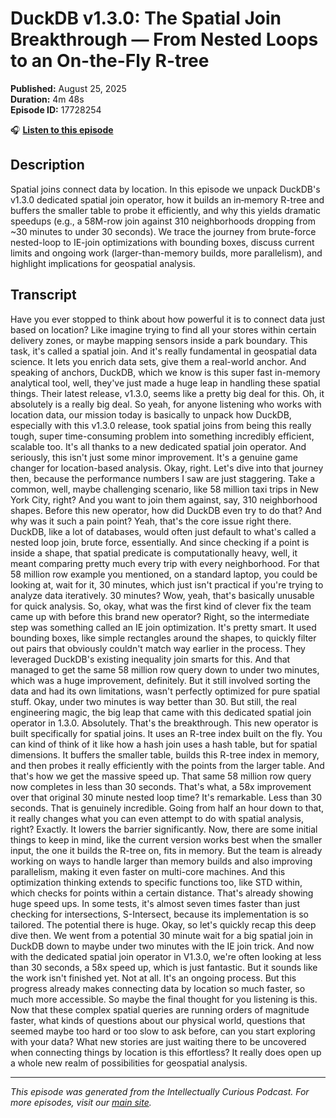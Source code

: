 # DuckDB v1.3.0: The Spatial Join Breakthrough — From Nested Loops to an On-the-Fly R-tree

**Published:** August 25, 2025  
**Duration:** 4m 48s  
**Episode ID:** 17728254

🎧 **[Listen to this episode](https://intellectuallycurious.buzzsprout.com/2529712/episodes/17728254-duckdb-v130-the-spatial-join-breakthrough-—-from-nested-loops-to-an-on-the-fly-r-tree)**

## Description

Spatial joins connect data by location. In this episode we unpack DuckDB's v1.3.0 dedicated spatial join operator, how it builds an in‑memory R-tree and buffers the smaller table to probe it efficiently, and why this yields dramatic speedups (e.g., a 58M-row join against 310 neighborhoods dropping from ~30 minutes to under 30 seconds). We trace the journey from brute-force nested-loop to IE-join optimizations with bounding boxes, discuss current limits and ongoing work (larger-than-memory builds, more parallelism), and highlight implications for geospatial analysis.

## Transcript

Have you ever stopped to think about how powerful it is to connect data just based on location? Like imagine trying to find all your stores within certain delivery zones, or maybe mapping sensors inside a park boundary. This task, it's called a spatial join. And it's really fundamental in geospatial data science. It lets you enrich data sets, give them a real-world anchor. And speaking of anchors, DuckDB, which we know is this super fast in-memory analytical tool, well, they've just made a huge leap in handling these spatial things. Their latest release, v1.3.0, seems like a pretty big deal for this. Oh, it absolutely is a really big deal. So yeah, for anyone listening who works with location data, our mission today is basically to unpack how DuckDB, especially with this v1.3.0 release, took spatial joins from being this really tough, super time-consuming problem into something incredibly efficient, scalable too. It's all thanks to a new dedicated spatial join operator. And seriously, this isn't just some minor improvement. It's a genuine game changer for location-based analysis. Okay, right. Let's dive into that journey then, because the performance numbers I saw are just staggering. Take a common, well, maybe challenging scenario, like 58 million taxi trips in New York City, right? And you want to join them against, say, 310 neighborhood shapes. Before this new operator, how did DuckDB even try to do that? And why was it such a pain point? Yeah, that's the core issue right there. DuckDB, like a lot of databases, would often just default to what's called a nested loop join, brute force, essentially. And since checking if a point is inside a shape, that spatial predicate is computationally heavy, well, it meant comparing pretty much every trip with every neighborhood. For that 58 million row example you mentioned, on a standard laptop, you could be looking at, wait for it, 30 minutes, which just isn't practical if you're trying to analyze data iteratively. 30 minutes? Wow, yeah, that's basically unusable for quick analysis. So, okay, what was the first kind of clever fix the team came up with before this brand new operator? Right, so the intermediate step was something called an IE join optimization. It's pretty smart. It used bounding boxes, like simple rectangles around the shapes, to quickly filter out pairs that obviously couldn't match way earlier in the process. They leveraged DuckDB's existing inequality join smarts for this. And that managed to get the same 58 million row query down to under two minutes, which was a huge improvement, definitely. But it still involved sorting the data and had its own limitations, wasn't perfectly optimized for pure spatial stuff. Okay, under two minutes is way better than 30. But still, the real engineering magic, the big leap that came with this dedicated spatial join operator in 1.3.0. Absolutely. That's the breakthrough. This new operator is built specifically for spatial joins. It uses an R-tree index built on the fly. You can kind of think of it like how a hash join uses a hash table, but for spatial dimensions. It buffers the smaller table, builds this R-tree index in memory, and then probes it really efficiently with the points from the larger table. And that's how we get the massive speed up. That same 58 million row query now completes in less than 30 seconds. That's what, a 58x improvement over that original 30 minute nested loop time? It's remarkable. Less than 30 seconds. That is genuinely incredible. Going from half an hour down to that, it really changes what you can even attempt to do with spatial analysis, right? Exactly. It lowers the barrier significantly. Now, there are some initial things to keep in mind, like the current version works best when the smaller input, the one it builds the R-tree on, fits in memory. But the team is already working on ways to handle larger than memory builds and also improving parallelism, making it even faster on multi-core machines. And this optimization thinking extends to specific functions too, like STD within, which checks for points within a certain distance. That's already showing huge speed ups. In some tests, it's almost seven times faster than just checking for intersections, S-Intersect, because its implementation is so tailored. The potential there is huge. Okay, so let's quickly recap this deep dive then. We went from a potential 30 minute wait for a big spatial join in DuckDB down to maybe under two minutes with the IE join trick. And now with the dedicated spatial join operator in V1.3.0, we're often looking at less than 30 seconds, a 58x speed up, which is just fantastic. But it sounds like the work isn't finished yet. Not at all. It's an ongoing process. But this progress already makes connecting data by location so much faster, so much more accessible. So maybe the final thought for you listening is this. Now that these complex spatial queries are running orders of magnitude faster, what kinds of questions about our physical world, questions that seemed maybe too hard or too slow to ask before, can you start exploring with your data? What new stories are just waiting there to be uncovered when connecting things by location is this effortless? It really does open up a whole new realm of possibilities for geospatial analysis.

---
*This episode was generated from the Intellectually Curious Podcast. For more episodes, visit our [main site](https://intellectuallycurious.buzzsprout.com).*
